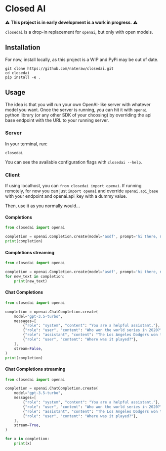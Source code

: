 # Closed AI

⚠️ **This project is in early development is a work in progress.** ⚠️

`closedai` is a drop-in replacement for `openai`, but only with open models.

## Installation

For now, install locally, as this project is a WIP and PyPi may be out of date.

```
git clone https://github.com/nateraw/closedai.git
cd closedai
pip install -e .
```

## Usage

The idea is that you will run your own OpenAI-like server with whatever model you want. Once the server is running, you can hit it with `openai` python library (or any other SDK of your choosing) by overriding the api base endpoint with the URL to your running server.

### Server

In your terminal, run:

```
closedai
```

You can see the available configuration flags with `closedai --help`.

### Client

If using localhost, you can `from closedai import openai`. If running remotely, for now you can just `import openai` and override `openai.api_base` with your endpoint and openai.api_key with a dummy value.

Then, use it as you normally would...

#### Completions

```python
from closedai import openai

completion = openai.Completion.create(model='asdf', prompt='hi there, my name is', stream=False)
print(completion)
```

#### Completions streaming

```python
from closedai import openai

completion = openai.Completion.create(model='asdf', prompt='hi there, my name is', stream=True)
for new_text in completion:
    print(new_text)
```

#### Chat Completions

```python
from closedai import openai

completion = openai.ChatCompletion.create(
    model="gpt-3.5-turbo",
    messages=[
        {"role": "system", "content": "You are a helpful assistant."},
        {"role": "user", "content": "Who won the world series in 2020?"},
        {"role": "assistant", "content": "The Los Angeles Dodgers won the World Series in 2020."},
        {"role": "user", "content": "Where was it played?"},
    ],
    stream=False,
)
print(completion)
```

#### Chat Completions streaming

```python
from closedai import openai

completion = openai.ChatCompletion.create(
    model="gpt-3.5-turbo",
    messages=[
        {"role": "system", "content": "You are a helpful assistant."},
        {"role": "user", "content": "Who won the world series in 2020?"},
        {"role": "assistant", "content": "The Los Angeles Dodgers won the World Series in 2020."},
        {"role": "user", "content": "Where was it played?"},
    ],
    stream=True,
)

for x in completion:
    print(x)
```
